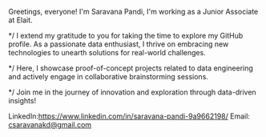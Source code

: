 Greetings, everyone! I'm Saravana Pandi, I'm working as a Junior Associate at Elait.

*/ I extend my gratitude to you for taking the time to explore my GitHub profile. As a passionate data enthusiast, I thrive on embracing new technologies to unearth solutions for real-world challenges.

*/ Here, I showcase proof-of-concept projects related to data engineering and actively engage in collaborative brainstorming sessions. 

*/ Join me in the journey of innovation and exploration through data-driven insights!


LinkedIn:https://www.linkedin.com/in/saravana-pandi-9a9662198/
Email: csaravanakd@gmail.com


